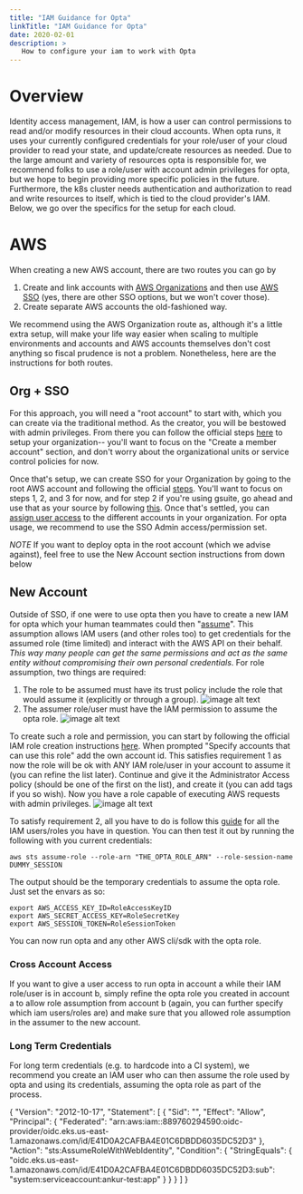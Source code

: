 ```yaml
---
title: "IAM Guidance for Opta"
linkTitle: "IAM Guidance for Opta"
date: 2020-02-01
description: >
   How to configure your iam to work with Opta
---
```


# Overview
Identity access management, IAM, is how a user can control permissions to read and/or modify resources in their
cloud accounts. When opta runs, it uses your currently configured credentials for your role/user of your cloud provider
to read your state, and update/create resources as needed. Due to the large amount and variety of resources opta
is responsible for, we recommend folks to use a role/user with account admin privileges for opta, but we hope to
begin providing more specific policies in the future. Furthermore, the k8s cluster needs authentication and 
authorization to read and write resources to itself, which is tied to the cloud provider's IAM. Below, we go over the 
specifics for the setup for each cloud.

# AWS
When creating a new AWS account, there are two routes you can go by
1. Create and link accounts with [AWS Organizations](https://docs.aws.amazon.com/organizations/latest/userguide/orgs_tutorials_basic.html) 
   and then use [AWS SSO](https://docs.aws.amazon.com/singlesignon/latest/userguide/what-is.html) (yes, there are other SSO
   options, but we won't cover those).
2. Create separate AWS accounts the old-fashioned way.

We recommend using the AWS Organization route as, although it's a little extra setup, will make your life way easier when
scaling to multiple environments and accounts and AWS accounts themselves don't cost anything so fiscal prudence is not
a problem. Nonetheless, here are the instructions for both routes.

## Org + SSO
For this approach, you will need a "root account" to start with, which you can create via the traditional method. As
the creator, you will be bestowed with admin privileges. From there you can follow the official steps [here](https://docs.aws.amazon.com/organizations/latest/userguide/orgs_tutorials_basic.html)
to setup your organization-- you'll want to focus on the "Create a member account" section, and don't worry about the
organizational units or service control policies for now. 

Once that's setup, we can create SSO for your Organization by going to the root AWS account and following the official
[steps](https://docs.aws.amazon.com/singlesignon/latest/userguide/step1.html). You'll want to focus on steps 1, 2, and
3 for now, and for step 2 if you're using gsuite, go ahead and use that as your source by following [this](https://aws.amazon.com/blogs/security/how-to-use-g-suite-as-external-identity-provider-aws-sso/).
Once that's settled, you can [assign user access](https://docs.aws.amazon.com/singlesignon/latest/userguide/useraccess.html#assignusers)
to the different accounts in your organization. For opta usage, we recommend to use the SSO Admin access/permission set.

_NOTE_ If you want to deploy opta in the root account (which we advise against), feel free to use the New Account section
instructions from down below

## New Account
Outside of SSO, if one were to use opta then you have to create a new IAM for opta which your human teammates 
could then "[assume](https://docs.aws.amazon.com/IAM/latest/UserGuide/id_roles_use.html)". This assumption allows IAM
users (and other roles too) to get credentials for the assumed role (time limited) and interact with the AWS API on their
behalf. _This way many people can get the same permissions and act as the same entity without compromising their own
personal credentials_. For role assumption, two things are required:
1. The role to be assumed must have its trust policy include the role that would assume it (explicitly or through a group).
   ![image alt text](/images/iam_tutorial_image_1.png)
2. The assumer role/user must have the IAM permission to assume the opta role.
   ![image alt text](/images/iam_tutorial_image_2.png)

To create such a role and permission, you can start by following the official IAM role creation instructions
[here](https://docs.aws.amazon.com/IAM/latest/UserGuide/id_roles_create_for-user.html#roles-creatingrole-user-console).
When prompted "Specify accounts that can use this role" add the own account id. This satisfies requirement 1 as now
the role will be ok with ANY IAM role/user in your account to assume it (you can refine the list later). Continue and 
give it the Administrator Access policy (should be one of the first on the list), and create it (you can add tags if you 
so wish). Now you have a role capable of executing AWS requests with admin privileges.
![image alt text](/images/iam_tutorial_image_3.png)

To satisfy requirement 2, all you have to do is follow this [guide](https://docs.aws.amazon.com/IAM/latest/UserGuide/id_roles_use_permissions-to-switch.html)
for all the IAM users/roles you have in question. You can then test it out by running the following with you current credentials:
```shell
aws sts assume-role --role-arn "THE_OPTA_ROLE_ARN" --role-session-name DUMMY_SESSION
```

The output should be the temporary credentials to assume the opta role. Just set the envars as so:
```shell
export AWS_ACCESS_KEY_ID=RoleAccessKeyID
export AWS_SECRET_ACCESS_KEY=RoleSecretKey
export AWS_SESSION_TOKEN=RoleSessionToken
```

You can now run opta and any other AWS cli/sdk with the opta role.

### Cross Account Access
If you want to give a user access to run opta in account a while their IAM role/user is in account b, simply refine
the opta role you created in account a to allow role assumption from account b (again, you can further specify which
iam users/roles are) and make sure that you allowed role assumption in the assumer to the new account.

### Long Term Credentials
For long term credentials (e.g. to hardcode into a CI system), we recommend you create an IAM user who can then assume
the role used by opta and using its credentials, assuming the opta role as part of the process.

{
"Version": "2012-10-17",
"Statement": [
{
"Sid": "",
"Effect": "Allow",
"Principal": {
"Federated": "arn:aws:iam::889760294590:oidc-provider/oidc.eks.us-east-1.amazonaws.com/id/E41D0A2CAFBA4E01C6DBDD6035DC52D3"
},
"Action": "sts:AssumeRoleWithWebIdentity",
"Condition": {
"StringEquals": {
"oidc.eks.us-east-1.amazonaws.com/id/E41D0A2CAFBA4E01C6DBDD6035DC52D3:sub": "system:serviceaccount:ankur-test:app"
}
}
}
]
}